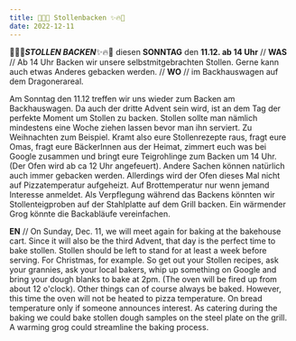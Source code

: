 ```yaml
---
title: 🎄🔥✨ Stollenbacken ✨🔥🎄
date: 2022-12-11
---
```


🎄🔥✨***STOLLEN  BACKEN***✨🔥🎄 diesen **SONNTAG** den **11.12. ab 14 Uhr** // **WAS** // Ab 14 Uhr Backen wir unsere selbstmitgebrachten Stollen. Gerne kann auch etwas Anderes gebacken werden. // **WO** // im Backhauswagen auf dem Dragonerareal.

Am Sonntag den 11.12 treffen wir uns wieder zum Backen am Backhauswagen. Da auch der dritte Advent sein wird, ist an dem Tag der perfekte Moment um Stollen zu backen. Stollen sollte man nämlich mindestens eine Woche ziehen lassen bevor man ihn serviert. Zu Weihnachten zum Beispiel.
Kramt also eure Stollenrezepte raus, fragt eure Omas, fragt eure BäckerInnen aus der Heimat, zimmert euch was bei Google zusammen und bringt eure Teigrohlinge zum Backen um 14 Uhr. (Der Ofen wird ab ca 12 Uhr angefeuert).
Andere Sachen können natürlich auch immer gebacken werden. Allerdings wird der Ofen dieses Mal nicht auf Pizzatemperatur aufgeheizt. Auf Brottemperatur nur wenn jemand Interesse anmeldet.
Als Verpflegung während das Backens könnten wir Stollenteigproben auf der Stahlplatte auf dem Grill backen. Ein wärmender Grog könnte die Backabläufe vereinfachen.


**EN** // On Sunday, Dec. 11, we will meet again for baking at the bakehouse cart. Since it will also be the third Advent, that day is the perfect time to bake stollen. Stollen should be left to stand for at least a week before serving. For Christmas, for example.
So get out your Stollen recipes, ask your grannies, ask your local bakers, whip up something on Google and bring your dough blanks to bake at 2pm. (The oven will be fired up from about 12 o'clock).
Other things can of course always be baked. However, this time the oven will not be heated to pizza temperature. On bread temperature only if someone announces interest.
As catering during the baking we could bake stollen dough samples on the steel plate on the grill. A warming grog could streamline the baking process.
